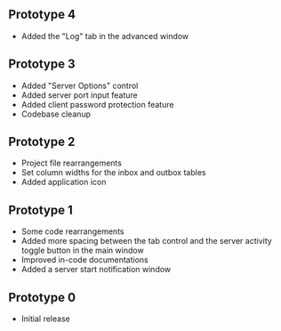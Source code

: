 ## Prototype 4

- Added the "Log" tab in the advanced window

## Prototype 3

- Added "Server Options" control
- Added server port input feature
- Added client password protection feature
- Codebase cleanup

## Prototype 2

- Project file rearrangements
- Set column widths for the inbox and outbox tables
- Added application icon

## Prototype 1

- Some code rearrangements
- Added more spacing between the tab control and the server activity toggle button in the main window
- Improved in-code documentations
- Added a server start notification window

## Prototype 0

- Initial release
